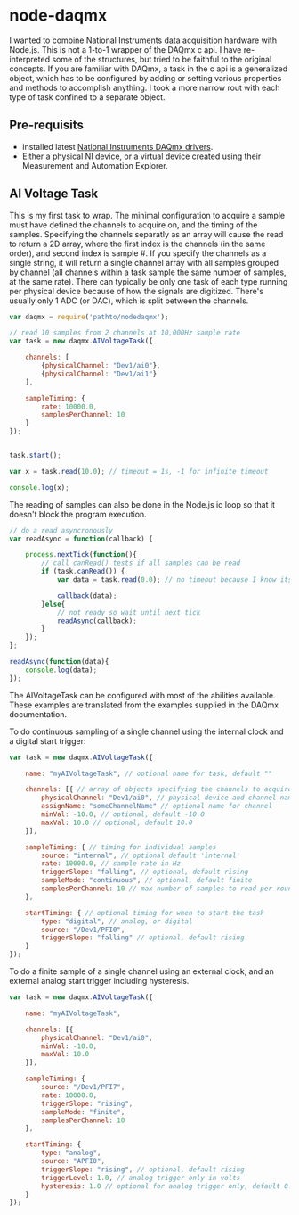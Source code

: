 # node-daqmx

I wanted to combine National Instruments data acquisition hardware with Node.js. This is not a 1-to-1 wrapper of the DAQmx c api. I have re-interpreted some of the structures, but tried to be faithful to the original concepts. If you are familiar with DAQmx, a task in the c api is a generalized object, which has to be configured by adding or setting various properties and methods to accomplish anything. I took a more narrow rout with each type of task confined to a separate object.

## Pre-requisits

- installed latest [National Instruments DAQmx drivers](http://www.ni.com/download/ni-daqmx-14.5/5212/en/).
- Either a physical NI device, or a virtual device created using their Measurement and Automation Explorer.

## AI Voltage Task

This is my first task to wrap. The minimal configuration to acquire a sample must have defined the channels to acquire on, and the timing of the samples. Specifying the channels separatly as an array will cause the read to return a 2D array, where the first index is the channels (in the same order), and second index is sample #. If you specify the channels as a single string, it will return a single channel array with all samples grouped by channel (all channels within a task sample the same number of samples, at the same rate). There can typically be only one task of each type running per physical device because of how the signals are digitized. There's usually only 1 ADC (or DAC), which is split between the channels.

```JavaScript
var daqmx = require('pathto/nodedaqmx');

// read 10 samples from 2 channels at 10,000Hz sample rate
var task = new daqmx.AIVoltageTask({

    channels: [
        {physicalChannel: "Dev1/ai0"},
        {physicalChannel: "Dev1/ai1"}
    ],

    sampleTiming: {
        rate: 10000.0,
        samplesPerChannel: 10
    }
});


task.start();

var x = task.read(10.0); // timeout = 1s, -1 for infinite timeout

console.log(x);
```

The reading of samples can also be done in the Node.js io loop so that it doesn't block the program execution.

```JavaScript
// do a read asyncronously
var readAsync = function(callback) {

    process.nextTick(function(){
        // call canRead() tests if all samples can be read
        if (task.canRead()) {
            var data = task.read(0.0); // no timeout because I know its ready

            callback(data);
        }else{
            // not ready so wait until next tick
            readAsync(callback);
        }
    });
};

readAsync(function(data){
    console.log(data);
});
```

The AIVoltageTask can be configured with most of the abilities available. These examples are translated from the examples supplied in the DAQmx documentation.

To do continuous sampling of a single channel using the internal clock and a digital start trigger:

```JavaScript
var task = new daqmx.AIVoltageTask({

    name: "myAIVoltageTask", // optional name for task, default ""

    channels: [{ // array of objects specifying the channels to acquire
        physicalChannel: "Dev1/ai0", // physical device and channel name
        assignName: "someChannelName" // optional name for channel
        minVal: -10.0, // optional, default -10.0
        maxVal: 10.0 // optional, default 10.0
    }],

    sampleTiming: { // timing for individual samples
        source: "internal", // optional default 'internal'
        rate: 10000.0, // sample rate in Hz
        triggerSlope: "falling", // optional, default rising
        sampleMode: "continuous", // optional, default finite
        samplesPerChannel: 10 // max number of samples to read per round
    },

    startTiming: { // optional timing for when to start the task
        type: "digital", // analog, or digital
        source: "/Dev1/PFI0",
        triggerSlope: "falling" // optional, default rising
    }
});
```

To do a finite sample of a single channel using an external clock, and an external analog start trigger including hysteresis.

```JavaScript
var task = new daqmx.AIVoltageTask({

    name: "myAIVoltageTask",

    channels: [{
        physicalChannel: "Dev1/ai0",
        minVal: -10.0,
        maxVal: 10.0
    }],

    sampleTiming: {
        source: "/Dev1/PFI7",
        rate: 10000.0,
        triggerSlope: "rising",
        sampleMode: "finite",
        samplesPerChannel: 10
    },

    startTiming: {
        type: "analog",
        source: "APFI0",
        triggerSlope: "rising", // optional, default rising
        triggerLevel: 1.0, // analog trigger only in volts
        hysteresis: 1.0 // optional for analog trigger only, default 0.0
    }
});
```
